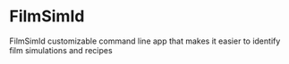 # FilmSimId
FilmSimId customizable command line app that makes it easier to identify film simulations and recipes
